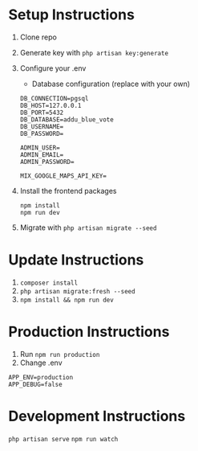 # Setup Instructions

1. Clone repo
2. Generate key with `php artisan key:generate`
3. Configure your .env

   - Database configuration (replace with your own)

   ```
   DB_CONNECTION=pgsql
   DB_HOST=127.0.0.1
   DB_PORT=5432
   DB_DATABASE=addu_blue_vote
   DB_USERNAME=
   DB_PASSWORD=

   ADMIN_USER=
   ADMIN_EMAIL=
   ADMIN_PASSWORD=

   MIX_GOOGLE_MAPS_API_KEY=
   ```

4. Install the frontend packages

   ```
   npm install
   npm run dev
   ```

5. Migrate with `php artisan migrate --seed`

# Update Instructions

1. `composer install`
2. `php artisan migrate:fresh --seed`
3. `npm install && npm run dev`

# Production Instructions

1. Run `npm run production`
2. Change .env

```
APP_ENV=production
APP_DEBUG=false
```

# Development Instructions

`php artisan serve`
`npm run watch`
